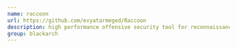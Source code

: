 ```yaml
---
name: raccoon
url: https://github.com/evyatarmeged/Raccoon
description: high performance offensive security tool for reconnaissance and vulnerability scanning. URL : https://github.com/evyatarmeged/Raccoon Groups : blackarch blackarch-recon blackarch-scanner
group: blackarch
---
```

